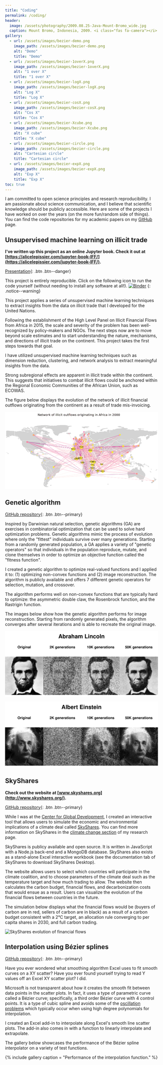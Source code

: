 ```yaml
---
title: "Coding"
permalink: /coding/
header:
  image: /assets/photography/2009.08.25-Java-Mount-Bromo_wide.jpg
  caption: Mount Bromo, Indonesia, 2009. <i class="fas fa-camera"></i> A. Lépissier
gallery:
  - url: /assets/images/bezier-demo.png
    image_path: /assets/images/bezier-demo.png
    alt: "Demo"
    title: "Demo"
  - url: /assets/images/bezier-1overX.png
    image_path: /assets/images/bezier-1overX.png
    alt: "1 over X"
    title: "1 over X"
  - url: /assets/images/bezier-logX.png
    image_path: /assets/images/bezier-logX.png
    alt: "Log X"
    title: "Log X"
  - url: /assets/images/bezier-cosX.png
    image_path: /assets/images/bezier-cosX.png
    alt: "Cos X"
    title: "Cos X"
  - url: /assets/images/bezier-Xcube.png
    image_path: /assets/images/bezier-Xcube.png
    alt: "X cube"
    title: "X cube"
  - url: /assets/images/bezier-circle.png
    image_path: /assets/images/bezier-circle.png
    alt: "Cartesian circle"
    title: "Cartesian circle"
  - url: /assets/images/bezier-expX.png
    image_path: /assets/images/bezier-expX.png
    alt: "Exp X"
    title: "Exp X"
toc: true
---
```


I am committed to open science principles and research reproducibility. I am passionate about science communication, and I believe that scientific knowledge should be publicly accessible. Here are some of the projects I have worked on over the years (on the more fun/random side of things). You can find the code repositories for my academic papers on my [GitHub](https://github.com/walice) page.

## Unsupervised machine learning on illicit trade

**I've written up this project as an online Jupyter book. Check it out at [https://alicelepissier.com/jupyter-book-IFF/](https://alicelepissier.com/jupyter-book-IFF/).**

[<i class="fas fa-book"></i> Presentation](/assets/Unsupervised-learning-trade.slides.html){: .btn .btn--danger}

This project is entirely reproducible. Click on the following icon to run the code yourself (without needing to install any software at all!). [![Binder](https://mybinder.org/badge_logo.svg)](https://mybinder.org/v2/gh/walice/jupyter-book-IFF/gh-pages?urlpath=lab/tree/work/_sources/Unsupervised-learning-trade.ipynb)
{: .notice--warning}

This project applies a series of unsupervised machine learning techniques to extract insights from the data on illicit trade that I developed for the United Nations.

Following the establishment of the High Level Panel on Illicit Financial Flows from Africa in 2015, the scale and severity of the problem has been well-recognized by policy-makers and NGOs. The next steps now are to move beyond scale estimates and to start understanding the nature, mechanisms, and directions of illicit trade on the continent. This project takes the first steps towards that goal.

I have utilized unsupervised machine learning techniques such as dimension reduction, clustering, and network analysis to extract meaningful insights from the data.

Strong subregional effects are apparent in illicit trade within the continent. This suggests that initiatives to combat illicit flows could be anchored within the Regional Economic Communities of the African Union, such as ECOWAS.

The figure below displays the evolution of the network of illicit financial outflows originating from the continent as a result of trade mis-invoicing.

![Evolution of network of illicit trade](/assets/images/network-IFF4.gif)

## Genetic algorithm

[<i class="fab fa-github"></i> GitHub repository](https://github.com/walice/Genetic-Algorithm){: .btn .btn--primary}

Inspired by Darwinian natural selection, genetic algorithms (GA) are exercises in combinatorial optimization that can be used to solve hard optimization problems. Genetic algorithms mimic the process of evolution where only the "fittest" individuals survive over many generations. Starting from a randomly generated population, a GA applies a variety of "genetic operators" so that individuals in the population reproduce, mutate, and clone themselves in order to optimize an objective function called the "fitness function".

I created a genetic algorithm to optimize real-valued functions and I applied it to: (1) optimizing non-convex functions and (2) image reconstruction. The algorithm is publicly available and offers 7 different genetic operators for selection, mutation, and crossover.

The algorithm performs well on non-convex functions that are typically hard to optimize: the asymmetric double claw, the Rosenbrock function, and the Rastrigin function.

The images below show how the genetic algorithm performs for image reconstruction. Starting from randomly generated pixels, the algorithm converges after several iterations and is able to recreate the original image.

![Abraham Lincoln](/assets/images/genetic-lincoln.png)

![Albert Einstein](/assets/images/genetic-einstein.png)

## SkyShares

**Check out the website at [www.skyshares.org](http://www.skyshares.org/).**

[<i class="fab fa-github"></i> GitHub repository](https://github.com/walice/skyshares){: .btn .btn--primary}

While I was at the [Center for Global Development](https://www.cgdev.org/), I created an interactive tool that allows users to simulate the economic and environmental implications of a climate deal called [SkyShares](http://www.skyshares.org/). You can find more information on SkyShares in the [climate change section](/research/02-climatechange//#skyshares) of my research page.

SkyShares is publicy available and open source. It is written in JavaScript with a Node.js back-end and a MongoDB database. SkyShares also exists as a stand-alone Excel interactive workbook (see the documentation tab of SkyShares to download SkyShares Desktop).

The website allows users to select which countries will participate in the climate coalition, and to choose parameters of the climate deal such as the temperature target and how much trading to allow. The website then calculates the carbon budget, financial flows, and decarbonization costs that would ensue as a result. Users can visualize the evolution of the financial flows between countries in the future.

The simulation below displays what the financial flows would be (buyers of carbon are in red, sellers of carbon are in black) as a result of a carbon budget consistent with a 2°C target, an allocation rule converging to per capita shares in 2030, and full carbon trading.

![SkyShares evolution of financial flows](/assets/images/skyshares-evolution-flows.gif)

## Interpolation using Bézier splines

[<i class="fab fa-github"></i> GitHub repository](https://github.com/walice/beziersplines){: .btn .btn--primary}

Have you ever wondered what smoothing algorithm Excel uses to fit smooth curves on a XY scatter? Have you ever found yourself trying to read Y values off an Excel XY scatter plot? I did.

Microsoft is not transparent about how it creates the smooth fit between data points in the scatter plots. In fact, it uses a type of parametric curve called a Bézier curve; specifically, a third order Bézier curve with 4 control points. It is a type of cubic spline and avoids some of the [oscillation problems](http://en.wikipedia.org/wiki/Runge's_phenomenon) which typically occur when using high degree polynomials for interpolation.

I created an Excel add-in to interpolate along Excel's smooth line scatter plots. The add-in also comes in with a function to linearly interpolate and extrapolate.

The gallery below showcases the performance of the Bézier spline interpolator on a variety of test functions.

{% include gallery 
  caption = "Performance of the interpolation function." %}